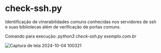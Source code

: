 # check-ssh.py
Identificação de vlnerabilidades comuns conhecidas nos servidores de ssh e suas bibliotecas além de verificação de portas comuns.

Comando para execução:
*python3 check-ssh.py exemplo.com.br*



![Captura de tela 2024-10-04 100321](https://github.com/user-attachments/assets/c3c7737d-c2d9-4a87-a729-5b1750514ccf)
